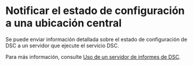 # Notificar el estado de configuración a una ubicación central

Se puede enviar información detallada sobre el estado de configuración de DSC a un servidor que ejecute el servicio DSC. 

Para más información, consulte [Uso de un servidor de informes de DSC](../dsc/reportServer.md).

<!--HONumber=Jun16_HO4-->


